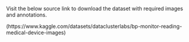 <p>Visit the below source link to download the dataset with required images and annotations.</p>
(https://www.kaggle.com/datasets/dataclusterlabs/bp-monitor-reading-medical-device-images)
